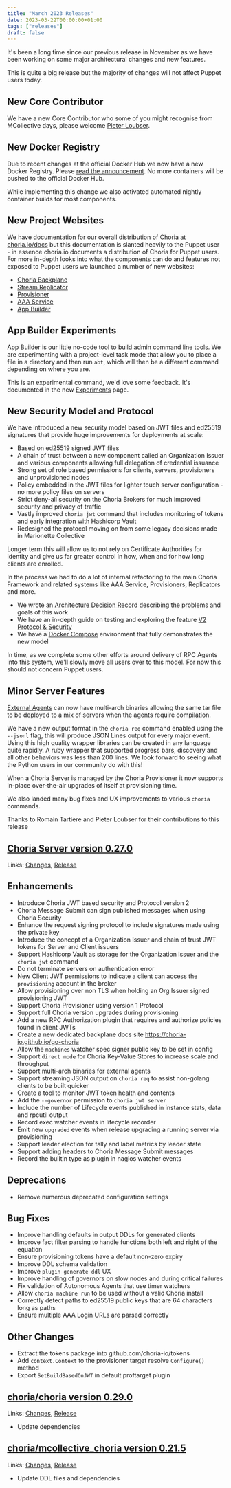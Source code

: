 ```yaml
---
title: "March 2023 Releases"
date: 2023-03-22T00:00:00+01:00
tags: ["releases"]
draft: false
---
```


It's been a long time since our previous release in November as we have been working on some major architectural changes and new features.

This is quite a big release but the majority of changes will not affect Puppet users today.

## New Core Contributor

We have a new Core Contributor who some of you might recognise from MCollective days, please welcome [Pieter Loubser](https://github.com/ploubser). 

## New Docker Registry

Due to recent changes at the official Docker Hub we now have a new Docker Registry.  Please [read the announcement](https://choria.io/blog/post/2023/03/20/docker_changes/). No more containers will be pushed to the official Docker Hub.

While implementing this change we also activated automated nightly container builds for most components.

## New Project Websites

We have documentation for our overall distribution of Choria at [choria.io/docs](https://choria.io/docs) but this documentation is slanted heavily to the Puppet user - in essence choria.io documents a distribution of Choria for Puppet users. For more in-depth looks into what the components can do and features not exposed to Puppet users we launched a number of new websites:

 * [Choria Backplane](https://choria-io.github.io/go-choria/)
 * [Stream Replicator](https://choria-io.github.io/stream-replicator/)
 * [Provisioner](https://choria-io.github.io/provisioner/)
 * [AAA Service](https://choria-io.github.io/aasvc/)
 * [App Builder](https://choria-io.github.io/appbuilder/)

## App Builder Experiments

App Builder is our little no-code tool to build admin command line tools. We are experimenting with a project-level task mode that allow you to place a file in a directory and then run `abt`, which will then be a different command depending on where you are.

This is an experimental command, we'd love some feedback.  It's documented in the new [Experiments](https://choria-io.github.io/appbuilder/experiments/index.html) page.

## New Security Model and Protocol

We have introduced a new security model based on JWT files and ed25519 signatures that provide huge improvements for deployments at scale:

 * Based on ed25519 signed JWT files
 * A chain of trust between a new component called an Organization Issuer and various components allowing full delegation of credential issuance
 * Strong set of role based permissions for clients, servers, provisioners and unprovisioned nodes
 * Policy embedded in the JWT files for lighter touch server configuration - no more policy files on servers
 * Strict deny-all security on the Choria Brokers for much improved security and privacy of traffic
 * Vastly improved `choria jwt` command that includes monitoring of tokens and early integration with Hashicorp Vault
 * Redesigned the protocol moving on from some legacy decisions made in Marionette Collective

Longer term this will allow us to not rely on Certificate Authorities for identity and give us far greater control in how, when and for how long clients are enrolled.

In the process we had to do a lot of internal refactoring to the main Choria Framework and related systems like AAA Service, Provisioners, Replicators and more.

 * We wrote an [Architecture Decision Record](https://choria-io.github.io/go-choria/adr/001/index.html) describing the problems and goals of this work
 * We have an in-depth guide on testing and exploring the feature [V2 Protocol & Security](https://choria-io.github.io/go-choria/previews/protov2/index.html)
 * We have a [Docker Compose](https://github.com/ripienaar/choria-compose) environment that fully demonstrates the new model 

In time, as we complete some other efforts around delivery of RPC Agents into this system, we'll slowly move all users over to this model.  For now this should not concern Puppet users.

## Minor Server Features

[External Agents](https://choria.io/docs/development/mcorpc/externalagents/index.html) can now have multi-arch binaries allowing the same tar file to be deployed to a mix of servers when the agents require compilation.

We have a new output format in the `choria req` command enabled using the `--jsonl` flag, this will produce JSON Lines output for every major event.  Using this high quality wrapper libraries can be created in any language quite rapidly.  A ruby wrapper that supported progress bars, discovery and all other behaviors was less than 200 lines. We look forward to seeing what the Python users in our community do with this!

When a Choria Server is managed by the Choria Provisioner it now supports in-place over-the-air upgrades of itself at provisioning time.

We also landed many bug fixes and UX improvements to various `choria` commands.

Thanks to Romain Tartière and Pieter Loubser for their contributions to this release

<!--more-->
## [Choria Server version 0.27.0](https://github.com/choria-io/go-choria)

Links: [Changes](https://github.com/choria-io/go-choria/compare/v0.26.2...v0.27.0), [Release](https://github.com/choria-io/go-choria/releases/tag/v0.27.0)

## Enhancements

 * Introduce Choria JWT based security and Protocol version 2
 * Choria Message Submit can sign published messages when using Choria Security
 * Enhance the request signing protocol to include signatures made using the private key
 * Introduce the concept of a Organization Issuer and chain of trust JWT tokens for Server and Client issuers
 * Support Hashicorp Vault as storage for the Organization Issuer and the `choria jwt` command
 * Do not terminate servers on authentication error
 * New Client JWT permissions to indicate a client can access the `provisioning` account in the broker
 * Allow provisioning over non TLS when holding an Org Issuer signed provisioning JWT
 * Support Choria Provisioner using version 1 Protocol
 * Support full Choria version upgrades during provisioning
 * Add a new RPC Authorization plugin that requires and authorize policies found in client JWTs
 * Create a new dedicated backplane docs site https://choria-io.github.io/go-choria
 * Allow the `machines` watcher spec signer public key to be set in config
 * Support `direct mode` for Choria Key-Value Stores to increase scale and throughput
 * Support multi-arch binaries for external agents
 * Support streaming JSON output on `choria req` to assist non-golang clients to be built quicker
 * Create a tool to monitor JWT token health and contents
 * Add the `--governor` permission to `choria jwt server`
 * Include the number of Lifecycle events published in instance stats, data and rpcutil output
 * Record exec watcher events in lifecycle recorder
 * Emit new `upgraded` events when release upgrading a running server via provisioning
 * Support leader election for tally and label metrics by leader state
 * Support adding headers to Choria Message Submit messages
 * Record the builtin type as plugin in nagios watcher events

## Deprecations

 * Remove numerous deprecated configuration settings

## Bug Fixes

 * Improve handling defaults in output DDLs for generated clients
 * Improve fact filter parsing to handle functions both left and right of the equation
 * Ensure provisioning tokens have a default non-zero expiry
 * Improve DDL schema validation
 * Improve `plugin generate ddl` UX
 * Improve handling of governors on slow nodes and during critical failures
 * Fix validation of Autonomous Agents that use timer watchers
 * Allow `choria machine run` to be used without a valid Choria install
 * Correctly detect paths to ed25519 public keys that are 64 characters long as paths
 * Ensure multiple AAA Login URLs are parsed correctly

## Other Changes

 * Extract the tokens package into github.com/choria-io/tokens
 * Add `context.Context` to the provisioner target resolve `Configure()` method
 * Export `SetBuildBasedOnJWT` in default proftarget plugin

## [choria/choria version 0.29.0](https://forge.puppet.com/choria/choria)

Links: [Changes](https://github.com/choria-io/puppet-choria/compare/0.28.4...0.29.0), [Release](https://forge.puppet.com/choria/choria/0.29.0/readme)

 * Update dependencies

## [choria/mcollective_choria version 0.21.5](https://forge.puppet.com/choria/mcollective_choria)

Links: [Changes](https://github.com/choria-plugins/mcollective_choria/compare/0.21.4...0.21.5), [Release](https://forge.puppet.com/choria/mcollective_choria/0.21.5/readme)

* Update DDL files and dependencies
